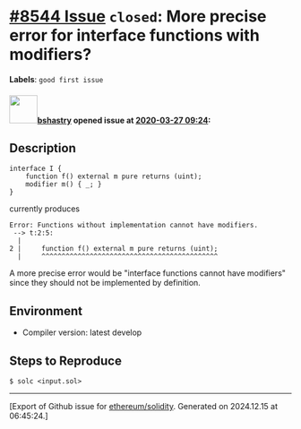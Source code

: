 # [\#8544 Issue](https://github.com/ethereum/solidity/issues/8544) `closed`: More precise error for interface functions with modifiers?
**Labels**: `good first issue`


#### <img src="https://avatars.githubusercontent.com/u/2388185?v=4" width="50">[bshastry](https://github.com/bshastry) opened issue at [2020-03-27 09:24](https://github.com/ethereum/solidity/issues/8544):

## Description

```
interface I {
    function f() external m pure returns (uint);
    modifier m() { _; }
}
```

currently produces

```
Error: Functions without implementation cannot have modifiers.
 --> t:2:5:
  |
2 |     function f() external m pure returns (uint);
  |     ^^^^^^^^^^^^^^^^^^^^^^^^^^^^^^^^^^^^^^^^^^^^
```

A more precise error would be "interface functions cannot have modifiers" since they should not be implemented by definition.

## Environment

- Compiler version: latest develop

## Steps to Reproduce

```
$ solc <input.sol>
```




-------------------------------------------------------------------------------



[Export of Github issue for [ethereum/solidity](https://github.com/ethereum/solidity). Generated on 2024.12.15 at 06:45:24.]

